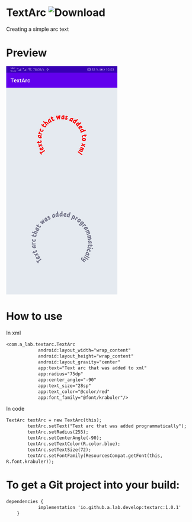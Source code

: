# TextArc ![Download](https://api.bintray.com/packages/winged90/maven/textarc/images/download.svg?version=1.0.2)

Creating a simple arc text

# Preview

![textarc](./app/assets/photo/screenshot.jpg)

# How to use

In xml

```
<com.a_lab.textarc.TextArc
            android:layout_width="wrap_content"
            android:layout_height="wrap_content"
            android:layout_gravity="center"
            app:text="Text arc that was added to xml"
            app:radius="75dp"
            app:center_angle="-90"
            app:text_size="28sp"
            app:text_color="@color/red"
            app:font_family="@font/krabuler"/>
```

In code

```
TextArc textArc = new TextArc(this);
        textArc.setText("Text arc that was added programmatically");
        textArc.setRadius(255);
        textArc.setCenterAngle(-90);
        textArc.setTextColor(R.color.blue);
        textArc.setTextSize(72);
        textArc.setFontFamily(ResourcesCompat.getFont(this, R.font.krabuler));
```

# To get a Git project into your build:

```
dependencies {
	        implementation 'io.github.a.lab.develop:textarc:1.0.1'
	}
```
